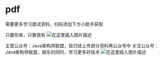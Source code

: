 # pdf

需要更多学习面试资料，扫码添加下方小助手获取

只要你来，只要我有
![在这里插入图片描述](https://img-blog.csdnimg.cn/20200616202851719.jpg?x-oss-process=image/watermark,type_ZmFuZ3poZW5naGVpdGk,shadow_10,text_aHR0cHM6Ly9ibG9nLmNzZG4ubmV0L3dlaXhpbl80Mjg2NDkwNQ==,size_16,color_FFFFFF,t_70)


主营公众号：Java架构师联盟，现已经上传部分资料再公众号中
关注公众号：Java架构师联盟，娱乐的同时，学习更多好技术
![在这里插入图片描述](https://img-blog.csdnimg.cn/20200617162745709.png?x-oss-process=image/watermark,type_ZmFuZ3poZW5naGVpdGk,shadow_10,text_aHR0cHM6Ly9ibG9nLmNzZG4ubmV0L3dlaXhpbl80Mjg2NDkwNQ==,size_16,color_FFFFFF,t_70)
